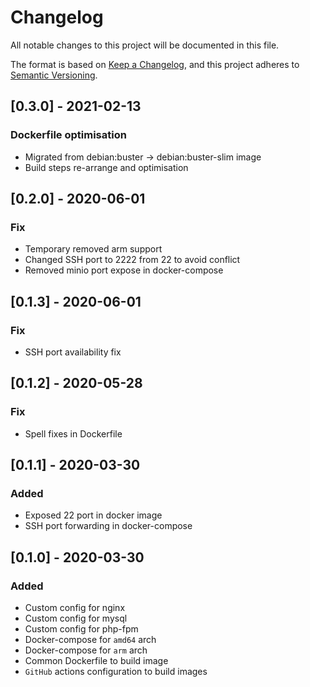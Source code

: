 # Changelog
All notable changes to this project will be documented in this file.

The format is based on [Keep a Changelog](https://keepachangelog.com/en/1.0.0/),
and this project adheres to [Semantic Versioning](https://semver.org/spec/v2.0.0.html).

## [0.3.0] - 2021-02-13
### Dockerfile optimisation
- Migrated from debian:buster -> debian:buster-slim image
- Build steps re-arrange and optimisation

## [0.2.0] - 2020-06-01
### Fix
- Temporary removed arm support
- Changed SSH port to 2222 from 22 to avoid conflict
- Removed minio port expose in docker-compose

## [0.1.3] - 2020-06-01
### Fix
- SSH port availability fix

## [0.1.2] - 2020-05-28
### Fix
- Spell fixes in Dockerfile

## [0.1.1] - 2020-03-30
### Added
- Exposed 22 port in docker image
- SSH port forwarding in docker-compose

## [0.1.0] - 2020-03-30
### Added
- Custom config for nginx
- Custom config for mysql
- Custom config for php-fpm
- Docker-compose for `amd64` arch
- Docker-compose for `arm` arch
- Common Dockerfile to build image
- `GitHub` actions configuration to build images



